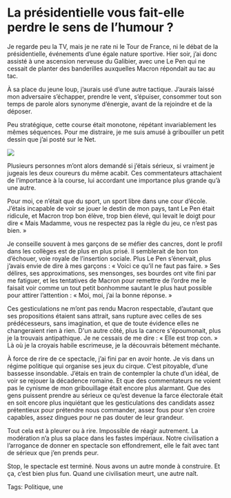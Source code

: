 # La présidentielle vous fait-elle perdre le sens de l’humour ?

Je regarde peu la TV, mais je ne rate ni le Tour de France, ni le débat de la présidentielle, événements d’une égale nature sportive. Hier soir, j’ai donc assisté à une ascension nerveuse du Galibier, avec une Le Pen qui ne cessait de planter des banderilles auxquelles Macron répondait au tac au tac.

À sa place du jeune loup, j’aurais usé d’une autre tactique. J’aurais laissé mon adversaire s’échapper, prendre le vent, s’épuiser, consommer tout son temps de parole alors synonyme d’énergie, avant de la rejoindre et de la déposer.

Peu stratégique, cette course était monotone, répétant invariablement les mêmes séquences. Pour me distraire, je me suis amusé à gribouiller un petit dessin que j’ai posté sur le Net.

![](http://tcrouzet.comhttps://tcrouzet.com/images_tc/2017/05/debat2.jpg)

Plusieurs personnes m’ont alors demandé si j’étais sérieux, si vraiment je jugeais les deux coureurs du même acabit. Ces commentateurs attachaient de l’importance à la course, lui accordant une importance plus grande qu’à une autre.

Pour moi, ce n’était que du sport, un sport libre dans une cour d’école. J’étais incapable de voir se jouer le destin de mon pays, tant Le Pen était ridicule, et Macron trop bon élève, trop bien élevé, qui levait le doigt pour dire « Mais Madamme, vous ne respectez pas la règle du jeu, ce n’est pas bien. »

Je conseille souvent à mes garçons de se méfier des cancres, dont le profil dans les collèges est de plus en plus prisé. Il semblerait de bon ton d’échouer, voie royale de l’insertion sociale. Plus Le Pen s’énervait, plus j’avais envie de dire à mes garçons : « Voici ce qu’il ne faut pas faire. » Ses délires, ses approximations, ses mensonges, ses bourdes ont vite fini par me fatiguer, et les tentatives de Macron pour remettre de l’ordre me le faisait voir comme un tout petit bonhomme sautant le plus haut possible pour attirer l’attention : « Moi, moi, j’ai la bonne réponse. »

Ces gesticulations ne m’ont pas rendu Macron respectable, d’autant que ses propositions étaient sans attrait, sans rupture avec celles de ses prédécesseurs, sans imagination, et que de toute évidence elles ne changeraient rien à rien. D'un autre côté, plus la cancre s'époumonait, plus je la trouvais antipathique. Je ne cessais de me dire : « Elle est trop con. » Là où je la croyais habile escrimeuse, je la découvrais bêtement méchante.

À force de rire de ce spectacle, j’ai fini par en avoir honte. Je vis dans un régime politique qui organise ses jeux du cirque. C’est pitoyable, d’une bassesse insondable. J’étais en train de contempler la chute d’un idéal, de voir se rejouer la décadence romaine. Et que des commentateurs ne voient pas le cynisme de mon gribouillage était encore plus alarmant. Que des gens puissent prendre au sérieux ce qu’est devenue la farce électorale était en soit encore plus inquiétant que les gesticulations des candidats assez prétentieux pour prétendre nous commander, assez fous pour s’en croire capables, assez dingues pour ne pas douter de leur grandeur.

Tout cela est à pleurer ou à rire. Impossible de réagir autrement. La modération n’a plus sa place dans les fastes impériaux. Notre civilisation a l’arrogance de donner en spectacle son effondrement, elle le fait avec tant de sérieux que j’en prends peur.

Stop, le spectacle est terminé. Nous avons un autre monde à construire. Et ça, c’est bien plus fun. Quand une civilisation meurt, une autre naît.

Tags: Politique, une